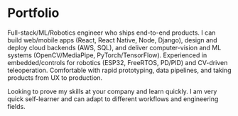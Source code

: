 # Portfolio

Full-stack/ML/Robotics engineer who ships end-to-end products. I can build web/mobile apps (React, React Native, Node, Django), design and deploy cloud backends (AWS, SQL), and deliver computer-vision and ML systems (OpenCV/MediaPipe, PyTorch/TensorFlow). Experienced in embedded/controls for robotics (ESP32, FreeRTOS, PD/PID) and CV-driven teleoperation. Comfortable with rapid prototyping, data pipelines, and taking products from UX to production.

Looking to prove my skills at your company and learn quickly. I am very quick self-learner and can adapt to different workflows and engineering fields.
